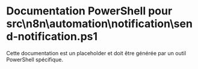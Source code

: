 # Documentation PowerShell pour src\n8n\automation\notification\send-notification.ps1

Cette documentation est un placeholder et doit être générée par un outil PowerShell spécifique.
